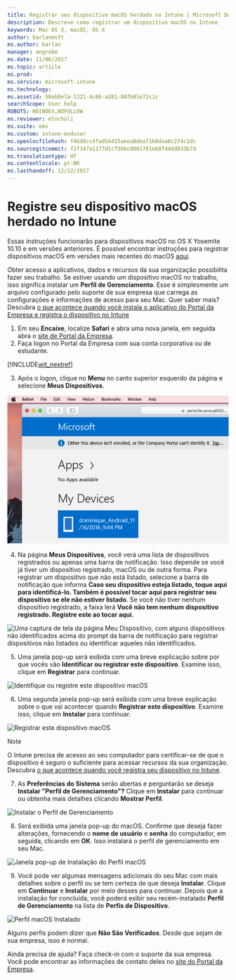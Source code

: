 ```yaml
---
title: Registrar seu dispositivo macOS herdado no Intune | Microsoft Docs
description: Descreve como registrar um dispositivo macOS no Intune
keywords: Mac OS X, macOS, OS X
author: barlanmsft
ms.author: barlan
manager: angrobe
ms.date: 11/06/2017
ms.topic: article
ms.prod: 
ms.service: microsoft-intune
ms.technology: 
ms.assetid: 58eb0e7a-1321-4c66-a281-88fb01e72c1c
searchScope: User help
ROBOTS: NOINDEX,NOFOLLOW
ms.reviewer: elocholi
ms.suite: ems
ms.custom: intune-enduser
ms.openlocfilehash: f46d9cc4fad54415aeea8deaf1b8daa0c274c1dc
ms.sourcegitcommit: f2f147a1177d1cf5bbc8001701eb8f44dd833b7d
ms.translationtype: HT
ms.contentlocale: pt-BR
ms.lasthandoff: 12/12/2017
---
```

# <a name="enroll-your-legacy-macos-device-in-intune"></a>Registre seu dispositivo macOS herdado no Intune

Essas instruções funcionarão para dispositivos macOS no OS X Yosemite 10.10 e em versões anteriores. É possível encontrar instruções para registrar dispositivos macOS em versões mais recentes do macOS [aqui](enroll-your-device-in-intune-macos-cp.md).

Obter acesso a aplicativos, dados e recursos da sua organização possibilita fazer seu trabalho. Se estiver usando um dispositivo macOS no trabalho, isso significa instalar um __Perfil de Gerenciamento__. Esse é simplesmente um arquivo configurado pelo suporte de sua empresa que carrega as configurações e informações de acesso para seu Mac. Quer saber mais? Descubra [o que acontece quando você instala o aplicativo do Portal da Empresa e registra o dispositivo no Intune](what-happens-if-you-install-the-company-portal-app-and-enroll-your-device-in-intune-ios.md)

1. Em seu __Encaixe__, localize __Safari__ e abra uma nova janela, em seguida abra o [site de Portal da Empresa](https://portal.manage.microsoft.com#HelpDeskDialog).
2. Faça logon no Portal da Empresa com sua conta corporativa ou de estudante.

  [!INCLUDE[wit_nextref](includes/end-user-password-guidance.md)]

3. Após o logon, clique no **Menu** no canto superior esquerdo da página e selecione **Meus Dispositivos**.

 ![Uma captura de tela da página de aterrissagem do portal da Web com o portal da Web mostrando que nenhum aplicativo pode ser instalado ainda, com um botão Meus Dispositivos abaixo.](./media/macOS_enroll_001_landing_page.png)

4. Na página __Meus Dispositivos__, você verá uma lista de dispositivos registrados ou apenas uma barra de notificação. Isso depende se você já tiver um dispositivo registrado, macOS ou de outra forma. Para registrar um dispositivo que não está listado, selecione a barra de notificação que informa __Caso seu dispositivo esteja listado, toque aqui para identificá-lo. Também é possível tocar aqui para registrar seu dispositivo se ele não estiver listado__. Se você não tiver nenhum dispositivo registrado, a faixa lerá **Você não tem nenhum dispositivo registrado. Registre este ao tocar aqui.**

  ![Uma captura de tela da página Meu Dispositivo, com alguns dispositivos não identificados acima do prompt da barra de notificação para registrar dispositivos não listados ou identificar aqueles não identificados.](./media/macOS_enroll_002_tap_here_banner.png)

5. Uma janela pop-up será exibida com uma breve explicação sobre por que vocês vão __Identificar ou registrar este dispositivo__. Examine isso, clique em __Registrar__ para continuar.

 ![Identifique ou registre este dispositivo macOS](./media/macOS_enroll_003_IDenroll_popup.png)

6. Uma segunda janela pop-up será exibida com uma breve explicação sobre o que vai acontecer quando __Registrar este dispositivo__. Examine isso, clique em __Instalar__ para continuar.

 ![Registrar este dispositivo macOS](./media/macOS_enroll_004_enroll_popup.png)

  > [!NOTE]
  > O Intune precisa de acesso ao seu computador para certificar-se de que o dispositivo é seguro o suficiente para acessar recursos da sua organização. Descubra [o que acontece quando você registra seu dispositivo no Intune](what-happens-if-you-install-the-Company-Portal-app-and-enroll-your-device-in-intune-ios.md).

7. As __Preferências do Sistema__ serão abertas e perguntarão se deseja __Instalar "Perfil de Gerenciamento"?__ Clique em __Instalar__ para continuar ou obtenha mais detalhes clicando __Mostrar Perfil__.

 ![Instalar o Perfil de Gerenciamento](./media/macOS_enroll_005_sysprefs_mgmt_profile.png)

8. Será exibida uma janela pop-up do macOS. Confirme que deseja fazer alterações, fornecendo o __nome de usuário__ e __senha__ do computador, em seguida, clicando em __OK__. Isso instalará o perfil de gerenciamento em seu Mac.

 ![Janela pop-up de Instalação do Perfil macOS](./media/macOS_enroll_006_sysprefs_admin_login.png)

9. Você pode ver algumas mensagens adicionais do seu Mac com mais detalhes sobre o perfil ou se tem certeza de que deseja __Instalar__. Clique em __Continuar__ e __Instalar__ por meio desses para continuar. Depois que a instalação for concluída, você poderá exibir seu recém-instalado __Perfil de Gerenciamento__ na lista de __Perfis de Dispositivo__.

 ![Perfil macOS Instalado](./media/macOS_enroll_007_sysprefs_installed_profile.png)

Alguns perfis podem dizer que **Não São Verificados**. Desde que sejam de sua empresa, isso é normal.

Ainda precisa de ajuda? Faça check-in com o suporte da sua empresa. Você pode encontrar as informações de contato deles no [site do Portal da Empresa](https://portal.manage.microsoft.com#HelpDeskDialog).
